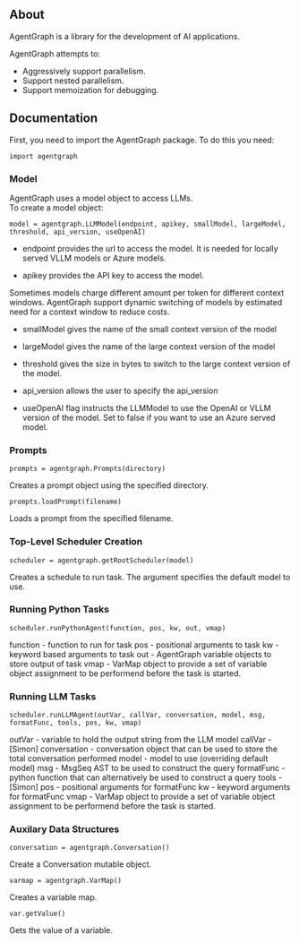 ## About

AgentGraph is a library for the development of AI applications.

AgentGraph attempts to:

- Aggressively support parallelism.
- Support nested parallelism.
- Support memoization for debugging.

## Documentation

First, you need to import the AgentGraph package.  To do this you need:

```
import agentgraph
```

### Model

AgentGraph uses a model object to access LLMs.   
To create a model object:

```
model = agentgraph.LLMModel(endpoint, apikey, smallModel, largeModel, threshold, api_version, useOpenAI)
```

- endpoint provides the url to access the model.  It is needed for
  locally served VLLM models or Azure models.

- apikey provides the API key to access the model.

Sometimes models charge different amount per token for different
context windows.  AgentGraph support dynamic switching of models by
estimated need for a context window to reduce costs.

- smallModel gives the name of the small context version of the model
- largeModel gives the name of the large context version of the model
- threshold gives the size in bytes to switch to the large context version of the model.

- api_version allows the user to specify the api_version

- useOpenAI flag instructs the LLMModel to use the OpenAI or VLLM
  version of the model.  Set to false if you want to use an Azure
  served model.

### Prompts

```
prompts = agentgraph.Prompts(directory)
```

Creates a prompt object using the specified directory.

```
prompts.loadPrompt(filename)
```

Loads a prompt from the specified filename.

### Top-Level Scheduler Creation

```
scheduler = agentgraph.getRootScheduler(model)
```

Creates a schedule to run task.  The argument specifies the default
model to use.

### Running Python Tasks

```
scheduler.runPythonAgent(function, pos, kw, out, vmap)
```

function - function to run for task
pos - positional arguments to task
kw - keyword based arguments to task
out - AgentGraph variable objects to store output of task
vmap - VarMap object to provide a set of variable object assignment to be performend before the task is started.

### Running LLM Tasks

```
scheduler.runLLMAgent(outVar, callVar, conversation, model, msg, formatFunc, tools, pos, kw, vmap)
```

outVar - variable to hold the output string from the LLM model
callVar - [Simon]
conversation - conversation object that can be used to store the total conversation performed
model - model to use (overriding default model)
msg - MsgSeq AST to be used to construct the query
formatFunc - python function that can alternatively be used to construct a query
tools - [Simon]
pos - positional arguments for formatFunc
kw - keyword arguments for formatFunc
vmap - VarMap object to provide a set of variable object assignment to be performend before the task is started.

### Auxilary Data Structures

```
conversation = agentgraph.Conversation()
```

Create a Conversation mutable object.


```
varmap = agentgraph.VarMap()
```

Creates a variable map.


```
var.getValue()
```

Gets the value of a variable.